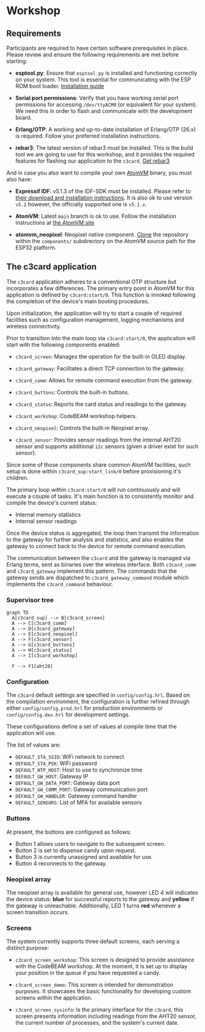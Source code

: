 # Workshop

## Requirements

Participants are required to have certain software prerequisites in
place. Please review and ensure the following requirements are met
before starting:

  - **esptool.py**: Ensure that `esptool.py` is installed and
    functioning correctly on your system. This tool is essential for
    communicating with the ESP ROM boot loader. [Installation
    guide](https://docs.espressif.com/projects/esptool/en/latest/esp32/installation.html)

  - **Serial port permissions**: Verify that you have working serial
    port permissions for accessing `/dev/ttyACM0` (or equivalent for
    your system). We need this in order to flash and communicate with
    the development board.

  - **Erlang/OTP**: A working and up-to-date installation of
    Erlang/OTP (26.x) is required. Follow your preferred installation
    instructions.

  - **rebar3**: The latest version of rebar3 must be installed. This
    is the build tool we are going to use for this workshop, and it
    provides the required features for flashing our application to the
    `c3card`. [Get rebar3](http://rebar3.org/)

And in case you also want to compile your own
[AtomVM](https://atomvm.net) binary, you must also have:

  - **Expressif IDF**: v5.1.3 of the IDF-SDK must be installed. Please
    refer to [their download and installation
    instructions](https://docs.espressif.com/projects/esp-idf/en/v5.1.3/esp32/get-started/index.html). It
    is also ok to use version `v5.2` however, the officially supported
    one is `v5.1.x`.

  - **AtomVM**: Latest `main` branch is ok to use. Follow the
    installation instructions at [the AtomVM
    site](https://www.atomvm.net/doc/master/getting-started-guide.html)

  - **atomvm_neopixel**: Neopixel native
      component. [Clone](https://github.com/atomvm/atomvm_neopixel)
      the repository within the `components/` subdirectory on the
      AtomVM source path for the ESP32 platform.

## The c3card application

The `c3card` application adheres to a conventional OTP structure but
incorporates a few differences. The primary entry point in AtomVM for
this application is defined by `c3card:start/0`. This function is
invoked following the completion of the device's main booting
procedures.

Upon initialization, the application will try to start a couple of
required facilities such as configuration management, logging
mechanisms and wireless connectivity.

Prior to transition into the main loop via `c3card:start/0`, the
application will start with the following components enabled:

  - `c3card_screen`: Manages the operation for the built-in OLED
    display.

  - `c3card_gateway`: Facilitates a direct TCP connection to the gateway.

  - `c3card_comm`: Allows for remote command execution from the
    gateway.

  - `c3card_buttons`: Controls the built-in buttons.

  - `c3card_status`: Reports the card status and readings to the gateway.

  - `c3card_workshop`: CodeBEAM workshop helpers.

  - `c3card_neopixel`: Controls the built-in Neopixel array.

  - `c3card_sensor`: Provides sensor readings from the internal AHT20
    sensor and supports additional `i2c` sensors (given a driver exist
    for such sensor).

Since some of those components share common AtomVM facilities, such
setup is done within `c3card_sup:start_link/0` before provisioning
it's children.

The primary loop within `c3card:start/0` will run continuously and
will execute a couple of tasks. It's main function is to consistently
monitor and compile the device's current status:

  - Internal memory statistics
  - Internal sensor readings

Once the device status is aggregated, the loop then transmit the
information to the gateway for further analysis and statistics, and
also enables the gateway to connect back to the device for remote
command execution.

The communication between the `c3card` and the gateway is managed via
Erlang terms, sent as binaries over the wireless interface. Both
`c3card_comm` and `c3card_gateway` implement this pattern. The
commands that the gateway sends are dispatched to
`c3card_gateway_command` module which implements the `c3card_command`
behaviour.

### Supervisor tree

```mermaid
graph TD
  A[c3card_sup] --> B[c3card_screen]
  A --> C[c3card_comm]
  A --> D[c3card_gateway]
  A --> E[c3card_neopixel]
  A --> F[c3card_sensor]
  A --> G[c3card_buttons]
  A --> H[c3card_status]
  A --> I[c3card_workshop]

  F --> F1[aht20]
```

### Configuration

The `c3card` default settings are specified in
`config/config.hrl`. Based on the compilation environment, the
configuration is further refined through either
`config/config.prod.hrl` for production environments or
`config/config.dev.hrl` for development settings.

These configurations define a set of values at compile time that the
application will use.

The list of values are:

  - `DEFAULT_STA_SSID`: WiFi network to connect
  - `DEFAULT_STA_PSK`: WiFi password
  - `DEFAULT_NTP_HOST`: Host to use to synchronize time
  - `DEFAULT_GW_HOST`: Gateway IP
  - `DEFAULT_GW_DATA_PORT`: Gateway data port
  - `DEFAULT_GW_COMM_PORT`: Gateway communication port
  - `DEFAULT_GW_HANDLER`: Gateway command handler
  - `DEFAULT_SENSORS`: List of MFA for available sensors

### Buttons

At present, the buttons are configured as follows:

  - Button 1 allows users to navigate to the subsequent screen.
  - Button 2 is set to dispense candy upon request.
  - Button 3 is currently unassigned and available for use.
  - Button 4 reconnects to the gateway.

### Neopixel array

The neopixel array is available for general use, however LED 4 will
indicates the device status: **blue** for successful reports to the
gateway and **yellow** if the gateway is unreachable. Additionally,
LED 1 turns **red** whenever a screen transition occurs.

### Screens

The system currently supports three default screens, each serving a
distinct purpose:

  - `c3card_screen_workshop`: This screen is designed to provide
    assistance with the CodeBEAM workshop. At the moment, it is set up
    to display your position in the queue if you have requested a
    candy.

  - `c3card_screen_demo`: This screen is intended for demonstration
    purposes. It showcases the basic functionality for developing
    custom screens within the application.

  - `c3card_screen_sysinfo`: Is the primary interface for the
    `c3card`, this screen presents information including readings from
    the AHT20 sensor, the current number of processes, and the
    system's current date.
